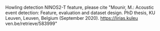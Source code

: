 Howling detection NINOS2-T feature,
please cite "Mounir, M.: Acoustic event detection: Feature, evaluation and dataset design.
PhD thesis, KU Leuven, Leuven, Belgium (September 2020). https://lirias.kuleu ven.be/retrieve/583999"
